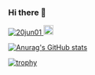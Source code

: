 ### Hi there 👋

<p align="left">
  <a href="https://github.com/20jun01/20jun01/">
    <img src="https://komarev.com/ghpvc/?username=20jun01" alt="20jun01" />
  </a>
  
  <a href="https://github.com/20jun01">
    <img height="20" src="https://img.shields.io/github/followers/20jun01?label=follow&logo=github&style=flat" />
  </a>
</p>

[![Anurag's GitHub stats](https://github-readme-stats.vercel.app/api?username=20jun01&count_private=true&show_icons=true&theme=transparent)](https://github.com/anuraghazra/github-readme-stats)

[![trophy](https://github-profile-trophy.vercel.app/?username=20jun01&theme=onedark)](https://github.com/ryo-ma/github-profile-trophy)